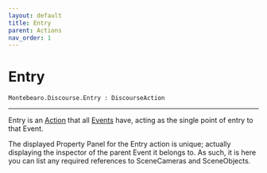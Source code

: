 ```yaml
---
layout: default
title: Entry
parent: Actions
nav_order: 1
---
```


# Entry

```
Montebearo.Discourse.Entry : DiscourseAction
```
---

Entry is an [Action](discourse-action.md) that all [Events](../../Key-Assets/discourse-event.md) have, acting as the single point of entry to that Event.

The displayed Property Panel for the Entry action is unique; actually displaying the inspector of the parent Event it belongs to. As such, it is here you can list any required references to SceneCameras and SceneObjects.
